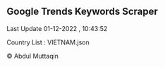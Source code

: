 

## Google Trends Keywords Scraper 
 
Last Update 01-12-2022 , 10:43:52

Country List :
VIETNAM.json



© Abdul Muttaqin 
